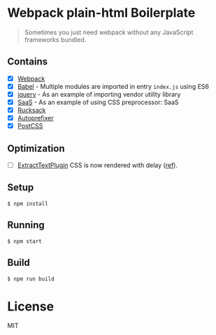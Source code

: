 
# Webpack plain-html Boilerplate
> Sometimes you just need webpack without any JavaScript frameworks bundled.
## Contains

- [x] [Webpack](https://webpack.github.io)
- [x] [Babel](https://babeljs.io/) - Multiple modules are imported in entry `index.js` using ES6
- [x] [jquery](https://github.com/jquery/jquery) - As an example of importing vendor utility library
- [x] [SaaS](https://github.com/jtangelder/sass-loader) - As an example of using CSS preprocessor: SaaS
- [x] [Rucksack](http://simplaio.github.io/rucksack/docs)
- [x] [Autoprefixer](https://github.com/postcss/autoprefixer)
- [x] [PostCSS](https://github.com/postcss/postcss)

## Optimization
- [ ] [ExtractTextPlugin](https://github.com/webpack/extract-text-webpack-plugin) CSS is now rendered with delay ([ref](https://github.com/webpack/webpack/issues/1427)).


## Setup

```
$ npm install
```

## Running

```
$ npm start
```

## Build

```
$ npm run build
```

# License

MIT
